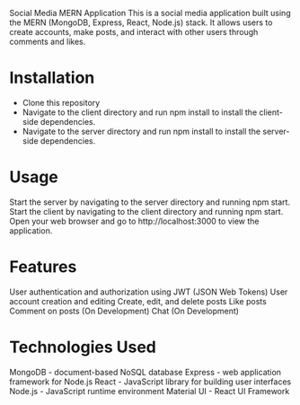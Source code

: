 Social Media MERN Application
This is a social media application built using the MERN (MongoDB, Express, React, Node.js) stack. It allows users to create accounts, make posts, and interact with other users through comments and likes.

# Installation
- Clone this repository
- Navigate to the client directory and run npm install to install the client-side dependencies.
- Navigate to the server directory and run npm install to install the server-side dependencies.

# Usage
Start the server by navigating to the server directory and running npm start.
Start the client by navigating to the client directory and running npm start.
Open your web browser and go to http://localhost:3000 to view the application.

# Features
User authentication and authorization using JWT (JSON Web Tokens)
User account creation and editing
Create, edit, and delete posts
Like posts
Comment on posts (On Development)
Chat (On Development)

# Technologies Used
MongoDB - document-based NoSQL database
Express - web application framework for Node.js
React - JavaScript library for building user interfaces
Node.js - JavaScript runtime environment
Material UI - React UI Framework
